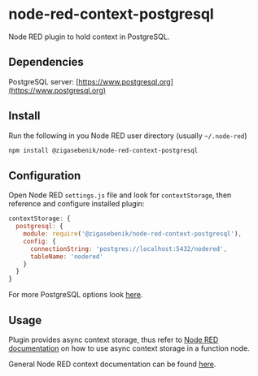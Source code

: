 # node-red-context-postgresql

Node RED plugin to hold context in PostgreSQL.

## Dependencies

PostgreSQL server: [https://www.postgresql.org](https://www.postgresql.org)

## Install

Run the following in you Node RED user directory (usually `~/.node-red`)

```bash
npm install @zigasebenik/node-red-context-postgresql
```

## Configuration

Open Node RED `settings.js` file and look for `contextStorage`, then reference and configure installed plugin:

```js
contextStorage: {
  postgresql: {
    module: require('@zigasebenik/node-red-context-postgresql'),
    config: {
      connectionString: 'postgres://localhost:5432/nodered',
      tableName: 'nodered'
    }
  }
}
```

For more PostgreSQL options look [here](https://node-postgres.com/apis/client#new-client).

## Usage

Plugin provides async context storage, thus refer to [Node RED documentation](https://nodered.org/docs/user-guide/writing-functions#asynchronous-context-access) on how to use async context storage in a function node.

General Node RED context documentation can be found [here](https://nodered.org/docs/user-guide/context).
